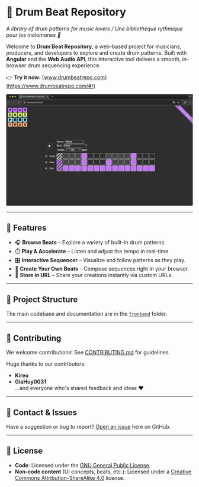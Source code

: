 # 🥁 Drum Beat Repository  
*A library of drum patterns for music lovers / Une bibliothèque rythmique pour les mélomanes 🎵*

Welcome to **Drum Beat Repository**, a web-based project for musicians, producers, and developers to explore and create drum patterns. Built with **Angular** and the **Web Audio API**, this interactive tool delivers a smooth, in-browser drum sequencing experience.

👉 **Try it now:** [www.drumbeatrepo.com](https://www.drumbeatrepo.com/#/)

![App Screenshot](./app.png)

---

## 🚀 Features

- 🎧 **Browse Beats** – Explore a variety of built-in drum patterns.  
- ⏱️ **Play & Accelerate** – Listen and adjust the tempo in real-time.  
- 🎛️ **Interactive Sequencer** – Visualize and follow patterns as they play.  
- 🥁 **Create Your Own Beats** – Compose sequences right in your browser.  
- 🔗 **Store in URL** – Share your creations instantly via custom URLs.

---

## 📂 Project Structure

The main codebase and documentation are in the [`frontend`](./frontend) folder.

---

## 🤝 Contributing

We welcome contributions! See [CONTRIBUTING.md](./CONTRIBUTING.md) for guidelines.

Huge thanks to our contributors:
- **Kireo**  
- **GiaHuy0031**  
...and everyone who's shared feedback and ideas ❤️

---

## 📨 Contact & Issues

Have a suggestion or bug to report? [Open an issue](../../issues/new) here on GitHub.

---

## 📄 License

- **Code**: Licensed under the [GNU General Public License](./LICENSE).  
- **Non-code content** (UI concepts, beats, etc.): Licensed under a [Creative Commons Attribution-ShareAlike 4.0](https://creativecommons.org/licenses/by-sa/4.0/) license.
